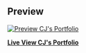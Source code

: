 

## Preview

[![Preview CJ's Portfolio](https://ystepanie.github.io/portfolio/images/java_image.png)](https://ystepanie.github.io/portfolio/)

**[Live View CJ's Portfolio](https://ystepanie.github.io/portfolio/)**


